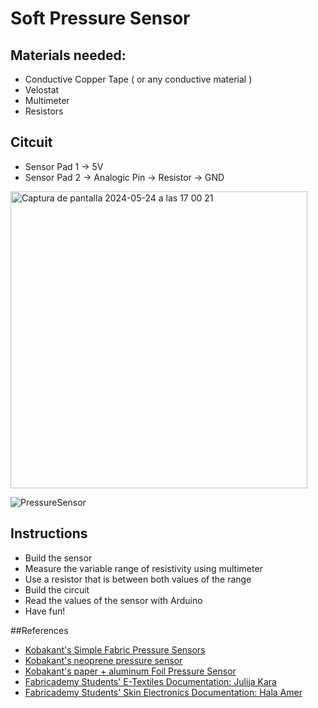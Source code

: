 # Soft Pressure Sensor

## Materials needed:

- Conductive Copper Tape ( or any conductive material )
- Velostat
- Multimeter
- Resistors

## Citcuit

- Sensor Pad 1 -> 5V
- Sensor Pad 2 -> Analogic Pin -> Resistor -> GND

<img width="475" alt="Captura de pantalla 2024-05-24 a las 17 00 21" src="https://github.com/linalab/sensors_library/assets/19651027/72ae1040-80ca-45b6-890f-004bab5e0c33">

![PressureSensor](https://github.com/linalab/sensors_library/assets/19651027/a679a7cb-1fe0-40c3-87ce-6721c0554454)


## Instructions
- Build the sensor
- Measure the variable range of resistivity using multimeter
- Use a resistor that is between both values ​​of the range
- Build the circuit
- Read the values of the sensor with Arduino
- Have fun!


##References
- [Kobakant's Simple Fabric Pressure Sensors](https://www.kobakant.at/DIY/?p=232)
- [Kobakant's neoprene pressure sensor](https://www.kobakant.at/DIY/?p=65)
- [Kobakant's paper + aluminum Foil Pressure Sensor](https://www.kobakant.at/DIY/?p=8936)
- [Fabricademy Students' E-Textiles Documentation: Julija Kara](https://class.textile-academy.org/2024/julija-karas/assignments/week05/)
- [Fabricademy Students' Skin Electronics Documentation: Hala Amer](https://class.textile-academy.org/2024/hala-amer/assignments/week12/)
  


